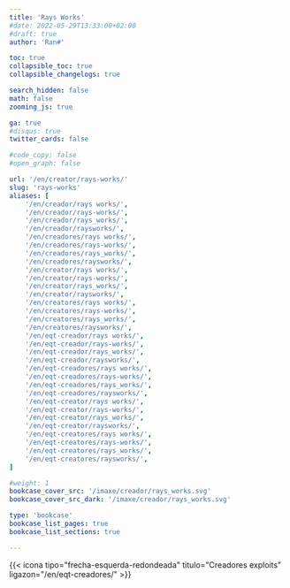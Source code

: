 ```yaml
---
title: 'Rays Works'
#date: 2022-05-29T13:33:00+02:00
#draft: true
author: 'Ran#'

toc: true
collapsible_toc: true
collapsible_changelogs: true

search_hidden: false
math: false
zooming_js: true

ga: true
#disqus: true
twitter_cards: false

#code_copy: false
#open_graph: false

url: '/en/creator/rays-works/'
slug: 'rays-works'
aliases: [
    '/en/creador/rays works/',
    '/en/creador/rays-works/',
    '/en/creador/rays_works/',
    '/en/creador/raysworks/',
    '/en/creadores/rays works/',
    '/en/creadores/rays-works/',
    '/en/creadores/rays_works/',
    '/en/creadores/raysworks/',
    '/en/creator/rays works/',
    '/en/creator/rays-works/',
    '/en/creator/rays_works/',
    '/en/creator/raysworks/',
    '/en/creatores/rays works/',
    '/en/creatores/rays-works/',
    '/en/creatores/rays_works/',
    '/en/creatores/raysworks/',
    '/en/eqt-creador/rays works/',
    '/en/eqt-creador/rays-works/',
    '/en/eqt-creador/rays_works/',
    '/en/eqt-creador/raysworks/',
    '/en/eqt-creadores/rays works/',
    '/en/eqt-creadores/rays-works/',
    '/en/eqt-creadores/rays_works/',
    '/en/eqt-creadores/raysworks/',
    '/en/eqt-creator/rays works/',
    '/en/eqt-creator/rays-works/',
    '/en/eqt-creator/rays_works/',
    '/en/eqt-creator/raysworks/',
    '/en/eqt-creatores/rays works/',
    '/en/eqt-creatores/rays-works/',
    '/en/eqt-creatores/rays_works/',
    '/en/eqt-creatores/raysworks/',
]

#weight: 1
bookcase_cover_src: '/imaxe/creador/rays_works.svg'
bookcase_cover_src_dark: '/imaxe/creador/rays_works.svg'

type: 'bookcase'
bookcase_list_pages: true
bookcase_list_sections: true

---
```


{{< icona tipo="frecha-esquerda-redondeada" titulo="Creadores exploits" ligazon="/en/eqt-creadores/" >}}
